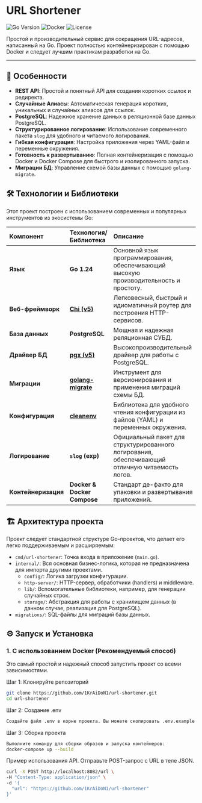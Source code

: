 # URL Shortener

![Go Version](https://img.shields.io/badge/Go-1.24.3-blue.svg)
![Docker](https://img.shields.io/badge/Docker-ready-blue.svg?logo=docker)
![License](https://img.shields.io/badge/License-MIT-green.svg)

Простой и производительный сервис для сокращения URL-адресов, написанный на Go. Проект полностью контейнеризирован с помощью Docker и следует лучшим практикам разработки на Go.

---

## 🚀 Особенности

*   **REST API**: Простой и понятный API для создания коротких ссылок и редиректа.
*   **Случайные Алиасы**: Автоматическая генерация коротких, уникальных и случайных алиасов для ссылок.
*   **PostgreSQL**: Надежное хранение данных в реляционной базе данных PostgreSQL.
*   **Структурированное логирование**: Использование современного пакета `slog` для удобного и читаемого логирования.
*   **Гибкая конфигурация**: Настройка приложения через YAML-файл и переменные окружения.
*   **Готовность к развертыванию**: Полная контейнеризация с помощью Docker и Docker Compose для быстрого и изолированного запуска.
*   **Миграции БД**: Управление схемой базы данных с помощью `golang-migrate`.

## 🛠️ Технологии и Библиотеки

Этот проект построен с использованием современных и популярных инструментов из экосистемы Go:

| Компонент | Технология/Библиотека | Описание |
| :--- | :--- | :--- |
| **Язык** | **Go 1.24** | Основной язык программирования, обеспечивающий высокую производительность и простоту. |
| **Веб-фреймворк** | **[Chi (v5)](https://github.com/go-chi/chi)** | Легковесный, быстрый и идиоматичный роутер для построения HTTP-сервисов. |
| **База данных** | **PostgreSQL** | Мощная и надежная реляционная СУБД. |
| **Драйвер БД** | **[pgx (v5)](https://github.com/jackc/pgx)** | Высокопроизводительный драйвер для работы с PostgreSQL. |
| **Миграции** | **[golang-migrate](https://github.com/golang-migrate/migrate)** | Инструмент для версионирования и применения миграций схемы БД. |
| **Конфигурация** | **[cleanenv](https://github.com/ilyakaznacheev/cleanenv)** | Библиотека для удобного чтения конфигурации из файлов (YAML) и переменных окружения. |
| **Логирование** | **`slog` (exp)** | Официальный пакет для структурированного логирования, обеспечивающий отличную читаемость логов. |
| **Контейнеризация** | **Docker & Docker Compose**| Стандарт де-факто для упаковки и развертывания приложений. |

## 🏗️ Архитектура проекта

Проект следует стандартной структуре Go-проектов, что делает его легко поддерживаемым и расширяемым:

-   `cmd/url-shortener`: Точка входа в приложение (`main.go`).
-   `internal/`: Вся основная бизнес-логика, которая не предназначена для импорта другими проектами.
    -   `config/`: Логика загрузки конфигурации.
    -   `http-server/`: HTTP-сервер, обработчики (handlers) и middleware.
    -   `lib/`: Вспомогательные библиотеки, например, для генерации случайных строк.
    -   `storage/`: Абстракция для работы с хранилищем данных (в данном случае, реализация для PostgreSQL).
-   `migrations/`: SQL-файлы для миграций базы данных.

## ⚙️ Запуск и Установка

### 1. С использованием Docker (Рекомендуемый способ)

Это самый простой и надежный способ запустить проект со всеми зависимостями.

Шаг 1: Клонируйте репозиторий
```bash
git clone https://github.com/1KrAiDoN1/url-shortener.git
cd url-shortener
```

Шаг 2: Создание .env
```bash
Создайте файл .env в корне проекта. Вы можете скопировать .env.example
```
Шаг 3: Сборка проекта
```bash
Выполните команду для сборки образов и запуска контейнеров:
docker-compose up --build
```
Пример использования API. Отправьте POST-запрос с URL в теле JSON.
```bash
curl -X POST http://localhost:8082/url \
-H "Content-Type: application/json" \
-d '{
  "url": "https://github.com/1KrAiDoN1/url-shortener"
}'
```
